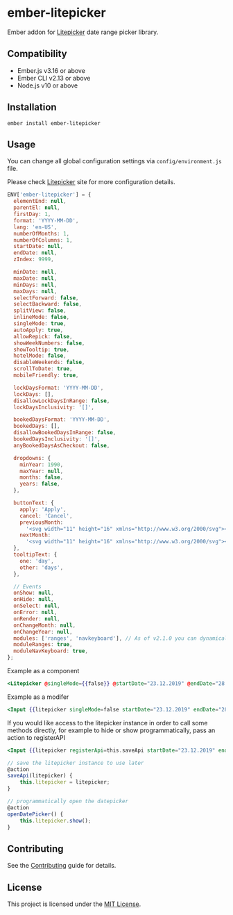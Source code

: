 # ember-litepicker

Ember addon for [Litepicker](https://github.com/wakirin/Litepicker/) date range picker library.

## Compatibility

- Ember.js v3.16 or above
- Ember CLI v2.13 or above
- Node.js v10 or above

## Installation

```
ember install ember-litepicker
```

## Usage

You can change all global configuration settings via `config/environment.js` file.

Please check [Litepicker](https://wakirin.github.io/Litepicker/) site for more configuration details.

```javascript
ENV['ember-litepicker'] = {
  elementEnd: null,
  parentEl: null,
  firstDay: 1,
  format: 'YYYY-MM-DD',
  lang: 'en-US',
  numberOfMonths: 1,
  numberOfColumns: 1,
  startDate: null,
  endDate: null,
  zIndex: 9999,

  minDate: null,
  maxDate: null,
  minDays: null,
  maxDays: null,
  selectForward: false,
  selectBackward: false,
  splitView: false,
  inlineMode: false,
  singleMode: true,
  autoApply: true,
  allowRepick: false,
  showWeekNumbers: false,
  showTooltip: true,
  hotelMode: false,
  disableWeekends: false,
  scrollToDate: true,
  mobileFriendly: true,

  lockDaysFormat: 'YYYY-MM-DD',
  lockDays: [],
  disallowLockDaysInRange: false,
  lockDaysInclusivity: '[]',

  bookedDaysFormat: 'YYYY-MM-DD',
  bookedDays: [],
  disallowBookedDaysInRange: false,
  bookedDaysInclusivity: '[]',
  anyBookedDaysAsCheckout: false,

  dropdowns: {
    minYear: 1990,
    maxYear: null,
    months: false,
    years: false,
  },

  buttonText: {
    apply: 'Apply',
    cancel: 'Cancel',
    previousMonth:
      '<svg width="11" height="16" xmlns="http://www.w3.org/2000/svg"><path d="M7.919 0l2.748 2.667L5.333 8l5.334 5.333L7.919 16 0 8z" fill-rule="nonzero"/></svg>',
    nextMonth:
      '<svg width="11" height="16" xmlns="http://www.w3.org/2000/svg"><path d="M2.748 16L0 13.333 5.333 8 0 2.667 2.748 0l7.919 8z" fill-rule="nonzero"/></svg>',
  },
  tooltipText: {
    one: 'day',
    other: 'days',
  },

  // Events
  onShow: null,
  onHide: null,
  onSelect: null,
  onError: null,
  onRender: null,
  onChangeMonth: null,
  onChangeYear: null,
  modules: ['ranges', 'navkeyboard'], // As of v2.1.0 you can dynamically import modules
  moduleRanges: true,
  moduleNavKeyboard: true,
};
```

Example as a component

```handlebars
<Litepicker @singleMode={{false}} @startDate="23.12.2019" @endDate="28.12.2019" autocomplete="off" />
```

Example as a modifer

```handlebars
<Input {{litepicker singleMode=false startDate="23.12.2019" endDate="28.12.2019" autocomplete="off"}} />
```

If you would like access to the litepicker instance in order to call some methods directly, for example to hide or show
programmatically, pass an action to registerAPI

```handlebars
<Input {{litepicker registerApi=this.saveApi startDate="23.12.2019" endDate="28.12.2019" autocomplete="off"}} />
```

```javascript
// save the litepicker instance to use later
@action
saveApi(litepicker) {
    this.litepicker = litepicker;
}

// programmatically open the datepicker
@action
openDatePicker() {
    this.litepicker.show();
}
```

## Contributing

See the [Contributing](CONTRIBUTING.md) guide for details.

## License

This project is licensed under the [MIT License](LICENSE.md).
